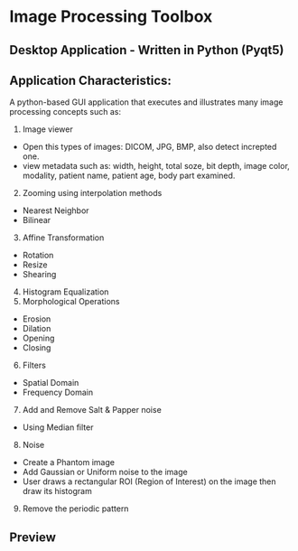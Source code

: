 # Image Processing Toolbox
## Desktop Application - Written in Python (Pyqt5)
## Application Characteristics:
A python-based GUI application that executes and illustrates many image processing concepts such as:
1) Image viewer
- Open this types of images: DICOM, JPG, BMP, also detect increpted one.
- view metadata such as: width, height, total soze, bit depth, image color, modality, patient name, patient age, body part examined.
2) Zooming using interpolation methods
- Nearest Neighbor
- Bilinear
3) Affine Transformation
- Rotation
- Resize
- Shearing
4) Histogram Equalization
5) Morphological Operations
- Erosion
- Dilation
- Opening
- Closing
6) Filters
- Spatial Domain
- Frequency Domain
7) Add and Remove Salt & Papper noise
- Using Median filter 
8) Noise
- Create a Phantom image
- Add Gaussian or Uniform noise to the image
- User draws a rectangular ROI (Region of Interest) on the image then draw its histogram
9) Remove the periodic pattern

## Preview

